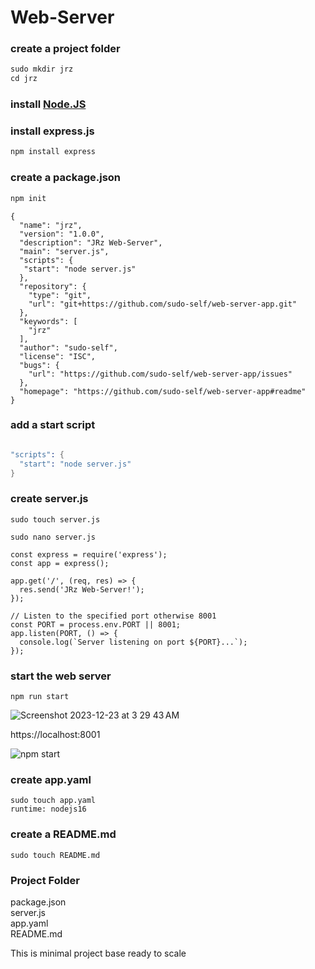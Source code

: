 # Web-Server

### create a project folder
```s
sudo mkdir jrz
cd jrz

```
### install <a href="https://nodejs.org/en/download/">Node.JS</a>

### install express.js
```s
npm install express
```
### create a package.json
```s
npm init
```
```
{
  "name": "jrz",
  "version": "1.0.0",
  "description": "JRz Web-Server",
  "main": "server.js",
  "scripts": {
   "start": "node server.js"
  },
  "repository": {
    "type": "git",
    "url": "git+https://github.com/sudo-self/web-server-app.git"
  },
  "keywords": [
    "jrz"
  ],
  "author": "sudo-self",
  "license": "ISC",
  "bugs": {
    "url": "https://github.com/sudo-self/web-server-app/issues"
  },
  "homepage": "https://github.com/sudo-self/web-server-app#readme"
}
```
### add a start script
```s

"scripts": {
  "start": "node server.js"
}
```
### create server.js
```
sudo touch server.js

sudo nano server.js
```

```
const express = require('express');
const app = express();

app.get('/', (req, res) => {
  res.send('JRz Web-Server!');
});

// Listen to the specified port otherwise 8001
const PORT = process.env.PORT || 8001;
app.listen(PORT, () => {
  console.log(`Server listening on port ${PORT}...`);
});

```
### start the web server 
```
npm run start
```
![Screenshot 2023-12-23 at 3 29 43 AM](https://github.com/sudo-self/web-server/assets/119916323/a9ac057d-cf7e-4915-a6e6-039204fff232)

https://localhost:8001

![npm start](https://github.com/sudo-self/web-server/assets/119916323/1423f479-a7d8-4b25-8c1b-f2531b2aaf61)

### create app.yaml

```
sudo touch app.yaml
runtime: nodejs16
```
### create a README.md

```
sudo touch README.md
```

### Project Folder<br>
  package.json<br>
  server.js<br> 
  app.yaml<br>
  README.md<br>

This is minimal project base ready to scale
  
